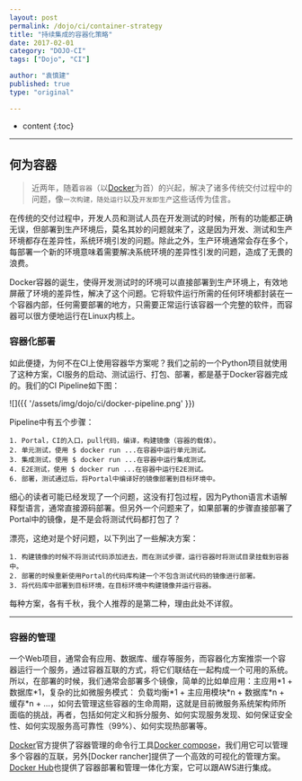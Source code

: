 ```yaml
---
layout: post
permalink: /dojo/ci/container-strategy
title: "持续集成的容器化策略"
date: 2017-02-01
category: "DOJO-CI"
tags: ["Dojo", "CI"]

author: "袁慎建"
published: true
type: "original"

---
```


* content
{:toc}

---


## 何为容器

>近两年，随着`容器`（以[Docker]()为首）的兴起，解决了诸多传统交付过程中的问题，像`一次构建，随处运行`以及`开发即生产`这些话传为佳言。

在传统的交付过程中，开发人员和测试人员在开发测试的时候，所有的功能都正确无误，但部署到生产环境后，莫名其妙的问题就来了，这是因为开发、测试和生产环境都存在差异性，系统环境引发的问题。除此之外，生产环境通常会存在多个，每部署一个新的环境意味着需要解决系统环境的差异性引发的问题，造成了无畏的浪费。

Docker容器的诞生，使得开发测试时的环境可以直接部署到生产环境上，有效地屏蔽了环境的差异性，解决了这个问题。它将软件运行所需的任何环境都封装在一个容器内部，任何需要部署的地方，只需要正常运行该容器一个完整的软件，而容器可以很方便地运行在Linux内核上。

### 容器化部署

如此便捷，为何不在CI上使用容器华方案呢？我们之前的一个Python项目就使用了这种方案，CI服务的启动、测试运行、打包、部署，都是基于Docker容器完成的。我们的CI Pipeline如下图：

![]({{ '/assets/img/dojo/ci/docker-pipeline.png' }})

Pipeline中有五个步骤：

```
1. Portal，CI的入口，pull代码，编译，构建镜像（容器的载体）。
2. 单元测试，使用 $ docker run ...在容器中运行单元测试。
3. 集成测试，使用 $ docker run ...在容器中运行集成测试。
4. E2E测试，使用 $ docker run ...在容器中运行E2E测试。
6. 部署，测试通过后，将Portal中编译好的镜像部署到目标环境中。
```

细心的读者可能已经发现了一个问题，这没有打包过程，因为Python语言术语解释型语言，通常直接源码部署。但另外一个问题来了，如果部署的步骤直接部署了Portal中的镜像，是不是会将测试代码都打包了？

漂亮，这绝对是个好问题，以下列出了一些解决方案：

```
1. 构建镜像的时候不将测试代码添加进去，而在测试步骤，运行容器时将测试目录挂载到容器中。
2. 部署的时候重新使用Portal的代码库构建一个不包含测试代码的镜像进行部署。
3. 将代码库中部署到目标环境，在目标环境中构建镜像并运行容器。
```
每种方案，各有千秋，我个人推荐的是第二种，理由此处不详叙。

---

### 容器的管理
一个Web项目，通常会有应用、数据库、缓存等服务，而容器化方案推崇一个容器运行一个服务，通过容器互联的方式，将它们联结在一起构成一个可用的系统。所以，在部署的时候，我们通常会部署多个镜像，简单的比如单应用：主应用*1 + 数据库\*1，复杂的比如微服务模式： 负载均衡\*1 + 主应用模块\*n + 数据库\*n + 缓存\*n + ...，如何去管理这些容器的生命周期，这就是目前微服务系统架构师所面临的挑战，再者，包括如何定义和拆分服务、如何实现服务发现、如何保证安全性、如何实现服务高可靠性（99%）、如何实现热部署等。

[Docker]()官方提供了容器管理的命令行工具[Docker compose]()，我们用它可以管理多个容器的互联，另外[Docker rancher]提供了一个高效的可视化的管理方案。[Docker Hub]()也提供了容器部署和管理一体化方案，它可以跟AWS进行集成。















